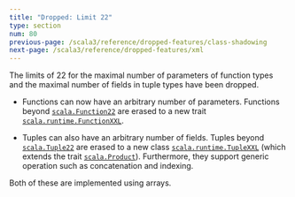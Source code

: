 ```yaml
---
title: "Dropped: Limit 22"
type: section
num: 80
previous-page: /scala3/reference/dropped-features/class-shadowing
next-page: /scala3/reference/dropped-features/xml
---
```


The limits of 22 for the maximal number of parameters of function types and the
maximal number of fields in tuple types have been dropped.

* Functions can now have an arbitrary number of parameters. Functions beyond
  [`scala.Function22`](https://www.scala-lang.org/api/current/scala/Function22.html) are erased to a new trait [`scala.runtime.FunctionXXL`](https://dotty.epfl.ch/api/scala/runtime/FunctionXXL.html).

* Tuples can also have an arbitrary number of fields. Tuples beyond [`scala.Tuple22`](https://www.scala-lang.org/api/current/scala/Tuple22.html)
  are erased to a new class [`scala.runtime.TupleXXL`](https://dotty.epfl.ch/api/scala/runtime/TupleXXL.html) (which extends the trait [`scala.Product`](https://dotty.epfl.ch/api/scala/Product.html)). Furthermore, they support generic
  operation such as concatenation and indexing.

Both of these are implemented using arrays.
